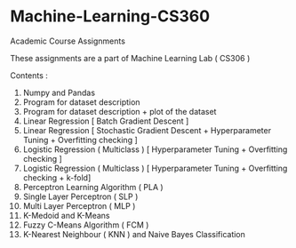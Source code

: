 # Machine-Learning-CS360
Academic Course Assignments

These assignments are a part of Machine Learning Lab ( CS306 )

Contents :

1. Numpy and Pandas
2. Program for dataset description
3. Program for dataset description + plot of the dataset
4. Linear Regression [ Batch Gradient Descent ]
5. Linear Regression [ Stochastic Gradient Descent + Hyperparameter Tuning + Overfitting checking ]
6. Logistic Regression ( Multiclass ) [ Hyperparameter Tuning + Overfitting checking ]
7. Logistic Regression ( Multiclass ) [ Hyperparameter Tuning + Overfitting checking  + k-fold]
8. Perceptron Learning Algorithm ( PLA )
9. Single Layer Perceptron ( SLP )
10. Multi Layer Perceptron ( MLP )
11. K-Medoid and K-Means
12. Fuzzy C-Means Algorithm ( FCM )
13. K-Nearest Neighbour ( KNN ) and Naive Bayes Classification 
